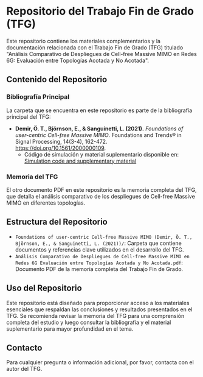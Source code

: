 # Repositorio del Trabajo Fin de Grado (TFG)

Este repositorio contiene los materiales complementarios y la documentación relacionada con el Trabajo Fin de Grado (TFG) titulado "Análisis Comparativo de Despliegues de Cell-free Massive MIMO en Redes 6G: Evaluación entre Topologías Acotada y No Acotada".

## Contenido del Repositorio

### Bibliografía Principal
La carpeta que se encuentra en este repositorio es parte de la bibliografía principal del TFG:

- **Demir, Ö. T., Björnson, E., & Sanguinetti, L. (2021).** *Foundations of user-centric Cell-free Massive MIMO*. Foundations and Trends® in Signal Processing, 14(3-4), 162-472. https://doi.org/10.1561/2000000109.
  - Código de simulación y material suplementario disponible en: [Simulation code and supplementary material](https://github.com/emilbjornson/cell-free-book)

### Memoria del TFG
El otro documento PDF en este repositorio es la memoria completa del TFG, que detalla el análisis comparativo de los despliegues de Cell-free Massive MIMO en diferentes topologías.

## Estructura del Repositorio

- `Foundations of user-centric Cell-free Massive MIMO (Demir, Ö. T., Björnson, E., & Sanguinetti, L. (2021))/`: Carpeta que contiene documentos y referencias clave utilizados en el desarrollo del TFG.
- `Análisis Comparativo de Despliegues de Cell-free Massive MIMO en Redes 6G Evaluación entre Topologías Acotada y No Acotada.pdf`: Documento PDF de la memoria completa del Trabajo Fin de Grado.

## Uso del Repositorio

Este repositorio está diseñado para proporcionar acceso a los materiales esenciales que respaldan las conclusiones y resultados presentados en el TFG. Se recomienda revisar la memoria del TFG para una comprensión completa del estudio y luego consultar la bibliografía y el material suplementario para mayor profundidad en el tema.

## Contacto

Para cualquier pregunta o información adicional, por favor, contacta con el autor del TFG.
